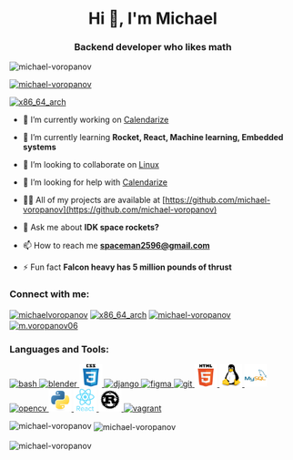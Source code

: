 <h1 align="center">Hi 👋, I'm Michael</h1>
<h3 align="center">Backend developer who likes math</h3>

<p align="left"> <img src="https://komarev.com/ghpvc/?username=michael-voropanov&label=Profile%20views&color=0e75b6&style=flat" alt="michael-voropanov" /> </p>

<p align="left"> <a href="https://github.com/ryo-ma/github-profile-trophy"><img src="https://github-profile-trophy.vercel.app/?username=michael-voropanov" alt="michael-voropanov" /></a> </p>

<p align="left"> <a href="https://twitter.com/x86_64_arch" target="blank"><img src="https://img.shields.io/twitter/follow/x86_64_arch?logo=twitter&style=for-the-badge" alt="x86_64_arch" /></a> </p>

- 🔭 I’m currently working on [Calendarize](https://github.com/michael-voropanov/calendarize)

- 🌱 I’m currently learning **Rocket, React, Machine learning, Embedded systems**

- 👯 I’m looking to collaborate on [Linux](https://github.com/torvalds/linux)

- 🤝 I’m looking for help with [Calendarize](https://github.com/michael-voropanov/calendarize)

- 👨‍💻 All of my projects are available at [https://github.com/michael-voropanov](https://github.com/michael-voropanov)

- 💬 Ask me about **IDK space rockets?**

- 📫 How to reach me **spaceman2596@gmail.com**

- ⚡ Fun fact **Falcon heavy has 5 million pounds of thrust**

<h3 align="left">Connect with me:</h3>
<p align="left">
<a href="https://dev.to/michaelvoropanov" target="blank"><img align="center" src="https://raw.githubusercontent.com/rahuldkjain/github-profile-readme-generator/master/src/images/icons/Social/devto.svg" alt="michaelvoropanov" height="30" width="40" /></a>
<a href="https://twitter.com/x86_64_arch" target="blank"><img align="center" src="https://raw.githubusercontent.com/rahuldkjain/github-profile-readme-generator/master/src/images/icons/Social/twitter.svg" alt="x86_64_arch" height="30" width="40" /></a>
<a href="https://stackoverflow.com/users/michael-voropanov" target="blank"><img align="center" src="https://raw.githubusercontent.com/rahuldkjain/github-profile-readme-generator/master/src/images/icons/Social/stack-overflow.svg" alt="michael-voropanov" height="30" width="40" /></a>
<a href="https://instagram.com/m.voropanov06" target="blank"><img align="center" src="https://raw.githubusercontent.com/rahuldkjain/github-profile-readme-generator/master/src/images/icons/Social/instagram.svg" alt="m.voropanov06" height="30" width="40" /></a>
</p>

<h3 align="left">Languages and Tools:</h3>
<p align="left"> <a href="https://www.gnu.org/software/bash/" target="_blank" rel="noreferrer"> <img src="https://www.vectorlogo.zone/logos/gnu_bash/gnu_bash-icon.svg" alt="bash" width="40" height="40"/> </a> <a href="https://www.blender.org/" target="_blank" rel="noreferrer"> <img src="https://download.blender.org/branding/community/blender_community_badge_white.svg" alt="blender" width="40" height="40"/> </a> <a href="https://www.w3schools.com/css/" target="_blank" rel="noreferrer"> <img src="https://raw.githubusercontent.com/devicons/devicon/master/icons/css3/css3-original-wordmark.svg" alt="css3" width="40" height="40"/> </a> <a href="https://www.djangoproject.com/" target="_blank" rel="noreferrer"> <img src="https://cdn.worldvectorlogo.com/logos/django.svg" alt="django" width="40" height="40"/> </a> <a href="https://www.figma.com/" target="_blank" rel="noreferrer"> <img src="https://www.vectorlogo.zone/logos/figma/figma-icon.svg" alt="figma" width="40" height="40"/> </a> <a href="https://git-scm.com/" target="_blank" rel="noreferrer"> <img src="https://www.vectorlogo.zone/logos/git-scm/git-scm-icon.svg" alt="git" width="40" height="40"/> </a> <a href="https://www.w3.org/html/" target="_blank" rel="noreferrer"> <img src="https://raw.githubusercontent.com/devicons/devicon/master/icons/html5/html5-original-wordmark.svg" alt="html5" width="40" height="40"/> </a> <a href="https://www.linux.org/" target="_blank" rel="noreferrer"> <img src="https://raw.githubusercontent.com/devicons/devicon/master/icons/linux/linux-original.svg" alt="linux" width="40" height="40"/> </a> <a href="https://www.mysql.com/" target="_blank" rel="noreferrer"> <img src="https://raw.githubusercontent.com/devicons/devicon/master/icons/mysql/mysql-original-wordmark.svg" alt="mysql" width="40" height="40"/> </a> <a href="https://opencv.org/" target="_blank" rel="noreferrer"> <img src="https://www.vectorlogo.zone/logos/opencv/opencv-icon.svg" alt="opencv" width="40" height="40"/> </a> <a href="https://www.python.org" target="_blank" rel="noreferrer"> <img src="https://raw.githubusercontent.com/devicons/devicon/master/icons/python/python-original.svg" alt="python" width="40" height="40"/> </a> <a href="https://reactjs.org/" target="_blank" rel="noreferrer"> <img src="https://raw.githubusercontent.com/devicons/devicon/master/icons/react/react-original-wordmark.svg" alt="react" width="40" height="40"/> </a> <a href="https://www.rust-lang.org" target="_blank" rel="noreferrer"> <img src="https://raw.githubusercontent.com/devicons/devicon/master/icons/rust/rust-plain.svg" alt="rust" width="40" height="40"/> </a> <a href="https://www.vagrantup.com/" target="_blank" rel="noreferrer"> <img src="https://www.vectorlogo.zone/logos/vagrantup/vagrantup-icon.svg" alt="vagrant" width="40" height="40"/> </a> </p>

<p><img align="left" src="https://github-readme-stats.vercel.app/api/top-langs?username=michael-voropanov&show_icons=true&locale=en&layout=compact" alt="michael-voropanov" /></p>

<p>&nbsp;<img align="center" src="https://github-readme-stats.vercel.app/api?username=michael-voropanov&show_icons=true&locale=en" alt="michael-voropanov" /></p>

<p><img align="center" src="https://github-readme-streak-stats.herokuapp.com/?user=michael-voropanov&" alt="michael-voropanov" /></p>
